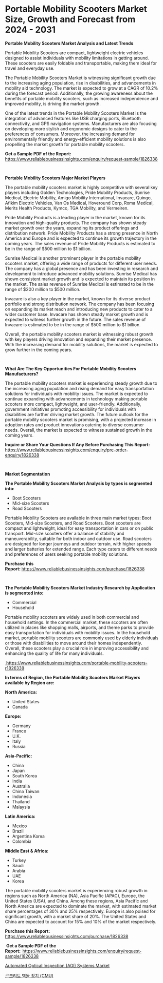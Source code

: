 <p><h1>Portable Mobility Scooters Market Size, Growth and Forecast from 2024 - 2031</h1></p><p><strong>Portable Mobility Scooters Market Analysis and Latest Trends</strong></p>
<p><p>Portable Mobility Scooters are compact, lightweight electric vehicles designed to assist individuals with mobility limitations in getting around. These scooters are easily foldable and transportable, making them ideal for travel and everyday use. </p><p>The Portable Mobility Scooters Market is witnessing significant growth due to the increasing aging population, rise in disabilities, and advancements in mobility aid technology. The market is expected to grow at a CAGR of 10.2% during the forecast period. Additionally, the growing awareness about the benefits of portable mobility scooters, such as increased independence and improved mobility, is driving the market growth.</p><p>One of the latest trends in the Portable Mobility Scooters Market is the integration of advanced features like USB charging ports, Bluetooth connectivity, and GPS navigation systems. Manufacturers are also focusing on developing more stylish and ergonomic designs to cater to the preferences of consumers. Moreover, the increasing demand for environmentally friendly and energy-efficient mobility solutions is also propelling the market growth for portable mobility scooters.</p></p>
<p><strong>Get a Sample PDF of the Report:&nbsp;</strong> <a href="https://www.reliablebusinessinsights.com/enquiry/request-sample/1826338">https://www.reliablebusinessinsights.com/enquiry/request-sample/1826338</a></p>
<p>&nbsp;</p>
<p><strong>Portable Mobility Scooters Major Market Players</strong></p>
<p><p>The portable mobility scooters market is highly competitive with several key players including Golden Technologies, Pride Mobility Products, Sunrise Medical, Electric Mobility, Amigo Mobility International, Invacare, Quingo, Afikim Electric Vehicles, Van Os Medical, Hoveround Corp, Roma Medical, Merits Health Products, Kymco, TGA Mobility, and Vermeiren.</p><p>Pride Mobility Products is a leading player in the market, known for its innovation and high-quality products. The company has shown steady market growth over the years, expanding its product offerings and distribution network. Pride Mobility Products has a strong presence in North America and Europe and is expected to continue its growth trajectory in the coming years. The sales revenue of Pride Mobility Products is estimated to be in the range of $500 million to $1 billion.</p><p>Sunrise Medical is another prominent player in the portable mobility scooters market, offering a wide range of products for different user needs. The company has a global presence and has been investing in research and development to introduce advanced mobility solutions. Sunrise Medical has shown consistent market growth and is expected to maintain its position in the market. The sales revenue of Sunrise Medical is estimated to be in the range of $200 million to $500 million.</p><p>Invacare is also a key player in the market, known for its diverse product portfolio and strong distribution network. The company has been focusing on expanding its market reach and introducing new products to cater to a wider customer base. Invacare has shown steady market growth and is expected to witness further growth in the future. The sales revenue of Invacare is estimated to be in the range of $500 million to $1 billion.</p><p>Overall, the portable mobility scooters market is witnessing robust growth with key players driving innovation and expanding their market presence. With the increasing demand for mobility solutions, the market is expected to grow further in the coming years.</p></p>
<p>&nbsp;</p>
<p><strong>What Are The Key Opportunities For Portable Mobility Scooters Manufacturers?</strong></p>
<p><p>The portable mobility scooters market is experiencing steady growth due to the increasing aging population and rising demand for easy transportation solutions for individuals with mobility issues. The market is expected to continue expanding with advancements in technology making portable scooters more compact, lightweight, and user-friendly. Additionally, government initiatives promoting accessibility for individuals with disabilities are further driving market growth. The future outlook for the portable mobility scooters market is promising, with a projected increase in adoption rates and product innovations catering to diverse consumer needs. Overall, the market is expected to witness sustained growth in the coming years.</p></p>
<p><strong>Inquire or Share Your Questions If Any Before Purchasing This Report:</strong> <a href="https://www.reliablebusinessinsights.com/enquiry/pre-order-enquiry/1826338">https://www.reliablebusinessinsights.com/enquiry/pre-order-enquiry/1826338</a></p>
<p>&nbsp;</p>
<p><strong>Market Segmentation</strong></p>
<p><strong>The Portable Mobility Scooters Market Analysis by types is segmented into:</strong></p>
<p><ul><li>Boot Scooters</li><li>Mid-size Scooters</li><li>Road Scooters</li></ul></p>
<p><p>Portable Mobility Scooters are available in three main market types: Boot Scooters, Mid-size Scooters, and Road Scooters. Boot scooters are compact and lightweight, ideal for easy transportation in cars or on public transport. Mid-size scooters offer a balance of stability and maneuverability, suitable for both indoor and outdoor use. Road scooters are designed for longer journeys and outdoor terrain, with higher speeds and larger batteries for extended range. Each type caters to different needs and preferences of users seeking portable mobility solutions.</p></p>
<p><strong>Purchase this Report:&nbsp;</strong><a href="https://www.reliablebusinessinsights.com/purchase/1826338">https://www.reliablebusinessinsights.com/purchase/1826338</a></p>
<p>&nbsp;</p>
<p><strong>The Portable Mobility Scooters Market Industry Research by Application is segmented into:</strong></p>
<p><ul><li>Commercial</li><li>Household</li></ul></p>
<p><p>Portable mobility scooters are widely used in both commercial and household settings. In the commercial market, these scooters are often utilized in places like shopping malls, airports, and theme parks to provide easy transportation for individuals with mobility issues. In the household market, portable mobility scooters are commonly used by elderly individuals or those with disabilities to move around their homes independently. Overall, these scooters play a crucial role in improving accessibility and enhancing the quality of life for many individuals.</p></p>
<p><a href="https://www.reliablebusinessinsights.com/portable-mobility-scooters-r1826338">&nbsp;https://www.reliablebusinessinsights.com/portable-mobility-scooters-r1826338</a></p>
<p><strong>In terms of Region, the Portable Mobility Scooters Market Players available by Region are:</strong></p>
<p>
    <p> <strong> North America: </strong>
        <ul>
            <li>United States</li>
            <li>Canada</li>
        </ul>
        </p> 
    <p> <strong> Europe: </strong>
        <ul>
            <li>Germany</li>
            <li>France</li>
            <li>U.K.</li>
            <li>Italy</li>
            <li>Russia</li>
        </ul>
        </p> 
    <p> <strong> Asia-Pacific: </strong>
        <ul>
            <li>China</li>
            <li>Japan</li>
            <li>South Korea</li>
            <li>India</li>
            <li>Australia</li>
            <li>China Taiwan</li>
            <li>Indonesia</li>
            <li>Thailand</li>
            <li>Malaysia</li>
        </ul>
        </p> 
    <p> <strong> Latin America: </strong>
        <ul>
            <li>Mexico</li>
            <li>Brazil</li>
            <li>Argentina Korea</li>
            <li>Colombia</li>
        </ul>
        </p> 
    <p> <strong> Middle East & Africa: </strong>
        <ul>
            <li>Turkey</li>
            <li>Saudi</li>
            <li>Arabia</li>
            <li>UAE</li>
            <li>Korea</li>
        </ul>
    </p>
    </p>
<p><p>The portable mobility scooters market is experiencing robust growth in regions such as North America (NA), Asia Pacific (APAC), Europe, the United States (USA), and China. Among these regions, Asia Pacific and North America are expected to dominate the market, with estimated market share percentages of 30% and 25% respectively. Europe is also poised for significant growth, with a market share of 20%. The United States and China are expected to account for 15% and 10% of the market respectively.</p></p>
<p><strong>Purchase this Report: </strong><a href="https://www.reliablebusinessinsights.com/purchase/1826338">https://www.reliablebusinessinsights.com/purchase/1826338</a></p>
<p>&nbsp;<strong>Get a Sample PDF of the Report:&nbsp;&nbsp;</strong><a href="https://www.reliablebusinessinsights.com/enquiry/request-sample/1826338">https://www.reliablebusinessinsights.com/enquiry/request-sample/1826338</a></p>
<p><strong></strong></p>
<p><p><a href="https://github.com/elizabethdagraca/Market-Research-Report-List-3/blob/main/automated-optical-inspection-aoi-systems-market.md">Automated Optical Inspection (AOI) Systems Market</a></p><p><a href="https://github.com/mpodehpw07370073/Market-Research-Report-List-2/blob/main/3524985113518.md">콘크리트 벽돌 장치 (CMU)</a></p></p>